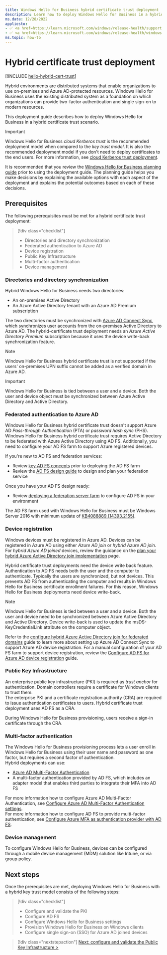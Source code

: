 ```yaml
---
title: Windows Hello for Business hybrid certificate trust deployment
description: Learn how to deploy Windows Hello for Business in a hybrid certificate trust scenario.
ms.date: 12/28/2022
appliesto: 
- ✅ <a href=https://learn.microsoft.com/windows/release-health/supported-versions-windows-client target=_blank>Windows 10 and later</a>
- ✅ <a href=https://learn.microsoft.com/windows/release-health/windows-server-release-info target=_blank>Windows Server 2016 and later</a>
ms.topic: how-to
---
```


# Hybrid certificate trust deployment

[!INCLUDE [hello-hybrid-cert-trust](./includes/hello-hybrid-cert-trust.md)]

Hybrid environments are distributed systems that enable organizations to use on-premises and Azure AD-protected resources. Windows Hello for Business uses the existing distributed system as a foundation on which organizations can provide two-factor authentication and single sign-on to modern resources.

This deployment guide describes how to deploy Windows Hello for Business in a hybrid certificate trust scenario.

> [!IMPORTANT]
> Windows Hello for Business *cloud Kerberos trust* is the recommended deployment model when compared to the *key trust model*. It is also the recommended deployment model if you don't need to deploy certificates to the end users. For more information, see [cloud Kerberos trust deployment](hello-hybrid-cloud-kerberos-trust.md).

It is recommended that you review the [Windows Hello for Business planning guide](hello-planning-guide.md) prior to using the deployment guide. The planning guide helps you make decisions by explaining the available options with each aspect of the deployment and explains the potential outcomes based on each of these decisions.

## Prerequisites
The following prerequisites must be met for a hybrid certificate trust deployment:

> [!div class="checklist"]
> * Directories and directory synchronization
> * Federated authentication to Azure AD
> * Device registration
> * Public Key Infrastructure
> * Multi-factor authentication
> * Device management

### Directories and directory synchronization

Hybrid Windows Hello for Business needs two directories:

- An on-premises Active Directory
- An Azure Active Directory tenant with an Azure AD Premium subscription

The two directories must be synchronized with [Azure AD Connect Sync][AZ-1], which synchronizes user accounts from the on-premises Active Directory to Azure AD.
The hybrid-certificate trust deployment needs an *Azure Active Directory Premium* subscription because it uses the device write-back synchronization feature.

> [!NOTE]
> Windows Hello for Business hybrid certificate trust is not supported if the users' on-premises UPN suffix cannot be added as a verified domain in Azure AD.

> [!IMPORTANT]
> Windows Hello for Business is tied between a user and a device. Both the user and device object must be synchronized between Azure Active Directory and Active Directory.

### Federated authentication to Azure AD

Windows Hello for Business hybrid certificate trust doesn't support Azure AD *Pass-through Authentication* (PTA) or *password hash sync* (PHS).\
Windows Hello for Business hybrid certificate trust requires Active Directory to be federated with Azure Active Directory using AD FS. Additionally, you need to configure your AD FS farm to support Azure registered devices.

If you're new to AD FS and federation services:

- Review [key AD FS concepts][SER-3] prior to deploying the AD FS farm
- Review the [AD FS design guide][SER-4] to design and plan your federation service

Once you have your AD FS design ready:

- Review [deploying a federation server farm][SER-2] to configure AD FS in your environment

The AD FS farm used with Windows Hello for Business must be Windows Server 2016 with minimum update of [KB4088889 (14393.2155)](https://support.microsoft.com/help/4088889).

### Device registration

Windows devices must be registered in Azure AD. Devices can be registered in Azure AD using either *Azure AD join* or *hybrid Azure AD join*.\
For *hybrid Azure AD joined* devices, review the guidance on the [plan your hybrid Azure Active Directory join implementation][AZ-8] page.

Hybrid certificate trust deployments need the device write back feature. Authentication to AD FS needs both the user and the computer to authenticate. Typically the users are synchronized, but not devices. This prevents AD FS from authenticating the computer and results in Windows Hello for Business certificate enrollment failures. For this reason, Windows Hello for Business deployments need device write-back.

> [!NOTE]
> Windows Hello for Business is tied between a user and a device. Both the user and device need to be synchronized between Azure Active Directory and Active Directory. Device write-back is used to update the msDS-KeyCredentialLink attribute on the computer object.

Refer to the [configure hybrid Azure Active Directory join for federated domains][AZ-10] guide to learn more about setting up Azure AD Connect Sync to support Azure AD device registration.
For a manual configuration of your AD FS farm to support device registration, review the [Configure AD FS for Azure AD device registration][AZ-11] guide.

### Public Key Infrastructure

An enterprise public key infrastructure (PKI) is required as *trust anchor* for authentication. Domain controllers require a certificate for Windows clients to trust them.\
The enterprise PKI and a certificate registration authority (CRA) are required to issue authentication certificates to users. Hybrid certificate trust deployment uses AD FS as a CRA.

During Windows Hello for Business provisioning, users receive a sign-in certificate through the CRA.

### Multi-factor authentication

The Windows Hello for Business provisioning process lets a user enroll in Windows Hello for Business using their user name and password as one factor, but requires a second factor of authentication.\
Hybrid deployments can use:

- [Azure AD Multi-Factor Authentication][AZ-2]
- A multi-factor authentication provided by AD FS, which includes an adapter model that enables third parties to integrate their MFA into AD FS

For more information how to configure Azure AD Multi-Factor Authentication, see [Configure Azure AD Multi-Factor Authentication settings][AZ-3].\
For more information how to configure AD FS to provide multi-factor authentication, see [Configure Azure MFA as authentication provider with AD FS][SER-1].

### Device management

To configure Windows Hello for Business, devices can be configured through a mobile device management (MDM) solution like Intune, or via group policy.

## Next steps

Once the prerequisites are met, deploying Windows Hello for Business with a hybrid key trust model consists of the following steps:

> [!div class="checklist"]
> * Configure and validate the PKI
> * Configure AD FS
> * Configure Windows Hello for Business settings
> * Provision Windows Hello for Business on Windows clients
> * Configure single sign-on (SSO) for Azure AD joined devices

> [!div class="nextstepaction"]
> [Next: configure and validate the Public Key Infrastructure >](hello-hybrid-cert-trust-validate-pki.md)

<!--links-->
[AZ-1]: /azure/active-directory/hybrid/how-to-connect-sync-whatis
[AZ-2]: /azure/multi-factor-authentication/multi-factor-authentication
[AZ-3]: /azure/multi-factor-authentication/multi-factor-authentication-whats-next
[AZ-4]: /azure/active-directory/devices/troubleshoot-device-dsregcmd
[AZ-5]: /azure/active-directory/connect/active-directory-aadconnectsync-feature-scheduler
[AZ-6]: /azure/active-directory/hybrid/whatis-phs
[AZ-7]: /azure/active-directory/connect/active-directory-aadconnect-pass-through-authentication
[AZ-8]: /azure/active-directory/devices/hybrid-azuread-join-plan
[AZ-9]: /azure/active-directory/devices/hybrid-azuread-join-federated-domains
[AZ-10]: /azure/active-directory/devices/howto-hybrid-azure-ad-join#federated-domains
[AZ-11]: /azure/active-directory/devices/hybrid-azuread-join-manual

[SER-1]: /windows-server/identity/ad-fs/operations/configure-ad-fs-2016-and-azure-mfa
[SER-2]: /windows-server/identity/ad-fs/deployment/deploying-a-federation-server-farm
[SER-3]: /windows-server/identity/ad-fs/technical-reference/understanding-key-ad-fs-concepts
[SER-4]: /windows-server/identity/ad-fs/design/ad-fs-design-guide-in-windows-server-2012-r2